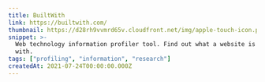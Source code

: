 ```yaml
---
title: BuiltWith
link: https://builtwith.com/
thumbnail: https://d28rh9vvmrd65v.cloudfront.net/img/apple-touch-icon.png
snippet: >-
  Web technology information profiler tool. Find out what a website is built
  with.
tags: ["profiling", "information", "research"]
createdAt: 2021-07-24T00:00:00.000Z
---
```

